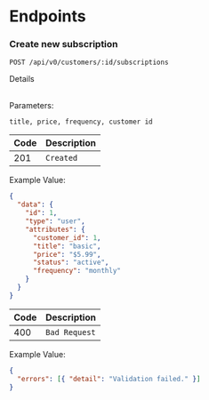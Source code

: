 # Endpoints

### Create new subscription

```http
POST /api/v0/customers/:id/subscriptions
```

<summary>  Details </summary>
<br>

Parameters: <br>

```
title, price, frequency, customer id
```

| Code | Description |
| :--- | :---------- |
| 201  | `Created`        |

Example Value:

```json
{
  "data": {
    "id": 1,
    "type": "user",
    "attributes": {
      "customer_id": 1,
      "title": "basic",
      "price": "$5.99",
      "status": "active",
      "frequency": "monthly"
    }
  }
}
```

| Code | Description |
| :--- | :---------- |
| 400  | `Bad Request` |

Example Value:

```json
{
  "errors": [{ "detail": "Validation failed." }]
}
```